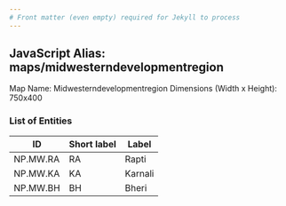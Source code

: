 ```yaml
---
# Front matter (even empty) required for Jekyll to process
---
```


## JavaScript Alias: maps/midwesterndevelopmentregion

Map Name: Midwesterndevelopmentregion
Dimensions (Width x Height): 750x400






### List of Entities

ID | Short label | Label
---|---|---|
NP.MW.RA|RA|Rapti
NP.MW.KA|KA|Karnali
NP.MW.BH|BH|Bheri